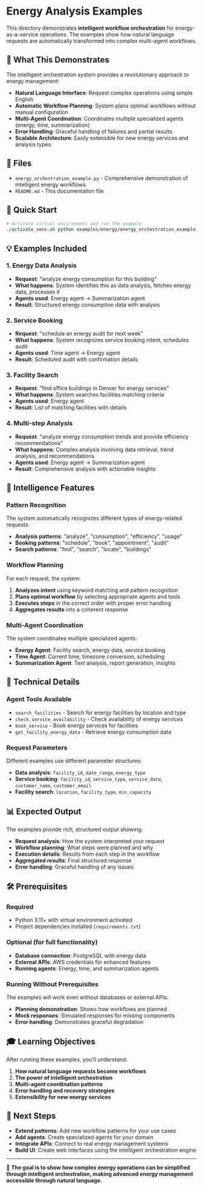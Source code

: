 # Energy Analysis Examples

This directory demonstrates **intelligent workflow orchestration** for energy-as-a-service operations. The examples show how natural language requests are automatically transformed into complex multi-agent workflows.

## 🎯 What This Demonstrates

The intelligent orchestration system provides a revolutionary approach to energy management:

- **Natural Language Interface**: Request complex operations using simple English
- **Automatic Workflow Planning**: System plans optimal workflows without manual configuration
- **Multi-Agent Coordination**: Coordinates multiple specialized agents (energy, time, summarization)
- **Error Handling**: Graceful handling of failures and partial results
- **Scalable Architecture**: Easily extensible for new energy services and analysis types

## 📁 Files

- `energy_orchestration_example.py` - Comprehensive demonstration of intelligent energy workflows
- `README.md` - This documentation file

## 🚀 Quick Start

```bash
# Activate virtual environment and run the example
./activate_venv.sh python examples/energy/energy_orchestration_example.py
```

## 💡 Examples Included

### 1. **Energy Data Analysis**
- **Request**: "analyze energy consumption for this building"
- **What happens**: System identifies this as data analysis, fetches energy data, processes it
- **Agents used**: Energy agent → Summarization agent
- **Result**: Structured energy consumption data with analysis

### 2. **Service Booking**
- **Request**: "schedule an energy audit for next week"
- **What happens**: System recognizes service booking intent, schedules audit
- **Agents used**: Time agent → Energy agent
- **Result**: Scheduled audit with confirmation details

### 3. **Facility Search**
- **Request**: "find office buildings in Denver for energy services"
- **What happens**: System searches facilities matching criteria
- **Agents used**: Energy agent
- **Result**: List of matching facilities with details

### 4. **Multi-step Analysis**
- **Request**: "analyze energy consumption trends and provide efficiency recommendations"
- **What happens**: Complex analysis involving data retrieval, trend analysis, and recommendations
- **Agents used**: Energy agent → Summarization agent
- **Result**: Comprehensive analysis with actionable insights

## 🧠 Intelligence Features

### Pattern Recognition
The system automatically recognizes different types of energy-related requests:
- **Analysis patterns**: "analyze", "consumption", "efficiency", "usage"
- **Booking patterns**: "schedule", "book", "appointment", "audit"
- **Search patterns**: "find", "search", "locate", "buildings"

### Workflow Planning
For each request, the system:
1. **Analyzes intent** using keyword matching and pattern recognition
2. **Plans optimal workflow** by selecting appropriate agents and tools
3. **Executes steps** in the correct order with proper error handling
4. **Aggregates results** into a coherent response

### Multi-Agent Coordination
The system coordinates multiple specialized agents:
- **Energy Agent**: Facility search, energy data, service booking
- **Time Agent**: Current time, timezone conversion, scheduling
- **Summarization Agent**: Text analysis, report generation, insights

## 🔧 Technical Details

### Agent Tools Available
- `search_facilities` - Search for energy facilities by location and type
- `check_service_availability` - Check availability of energy services
- `book_service` - Book energy services for facilities
- `get_facility_energy_data` - Retrieve energy consumption data

### Request Parameters
Different examples use different parameter structures:
- **Data analysis**: `facility_id`, `date_range`, `energy_type`
- **Service booking**: `facility_id`, `service_type`, `service_date`, `customer_name`, `customer_email`
- **Facility search**: `location`, `facility_type`, `min_capacity`

## 📊 Expected Output

The examples provide rich, structured output showing:
- **Request analysis**: How the system interpreted your request
- **Workflow planning**: What steps were planned and why
- **Execution details**: Results from each step in the workflow
- **Aggregated results**: Final structured response
- **Error handling**: Graceful handling of any issues

## 🛠️ Prerequisites

### Required
- Python 3.11+ with virtual environment activated
- Project dependencies installed (`requirements.txt`)

### Optional (for full functionality)
- **Database connection**: PostgreSQL with energy data
- **External APIs**: AWS credentials for enhanced features
- **Running agents**: Energy, time, and summarization agents

### Running Without Prerequisites
The examples will work even without databases or external APIs:
- **Planning demonstration**: Shows how workflows are planned
- **Mock responses**: Simulated responses for missing components
- **Error handling**: Demonstrates graceful degradation

## 🎓 Learning Objectives

After running these examples, you'll understand:
1. **How natural language requests become workflows**
2. **The power of intelligent orchestration**
3. **Multi-agent coordination patterns**
4. **Error handling and recovery strategies**
5. **Extensibility for new energy services**

## 🚀 Next Steps

- **Extend patterns**: Add new workflow patterns for your use cases
- **Add agents**: Create specialized agents for your domain
- **Integrate APIs**: Connect to real energy management systems
- **Build UI**: Create web interfaces using the intelligent orchestration engine

---

🎯 **The goal is to show how complex energy operations can be simplified through intelligent orchestration, making advanced energy management accessible through natural language.**